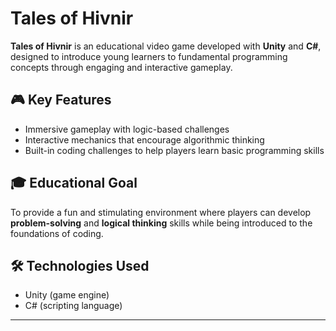# Tales of Hivnir

**Tales of Hivnir** is an educational video game developed with **Unity** and **C#**, designed to introduce young learners to fundamental programming concepts through engaging and interactive gameplay.

## 🎮 Key Features

- Immersive gameplay with logic-based challenges  
- Interactive mechanics that encourage algorithmic thinking  
- Built-in coding challenges to help players learn basic programming skills

## 🎓 Educational Goal

To provide a fun and stimulating environment where players can develop **problem-solving** and **logical thinking** skills while being introduced to the foundations of coding.

## 🛠️ Technologies Used

- Unity (game engine)  
- C# (scripting language)

---


